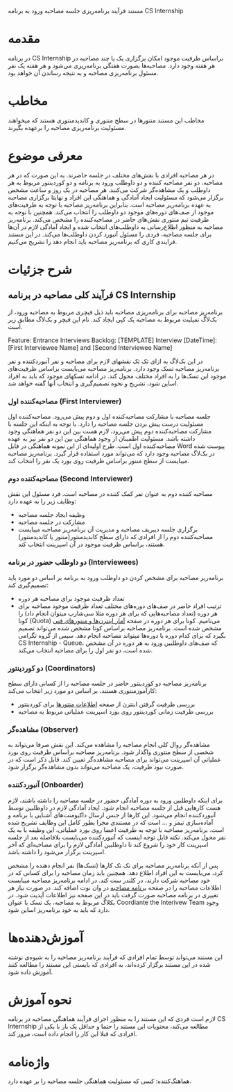 مستند فرآیند برنامه‌ریزی جلسه مصاحبه ورود به برنامه CS Internship


# مقدمه
در برنامه CS Internship براساس ظرفیت موجود امکان برگزاری یک یا چند مصاحبه در هر هفته وجود دارد. مصاحبه‌ها بصورت هفتگی برنامه‌ریزی می‌شود و هر هفته یک نفر مسئول برنامه‌ریزی مصاحبه و به نتیجه رساندن آن خواهد بود.

# مخاطب
مخاطب این مستند منتورها در سطح منتوری و کاندیدمنتوری هستند که میخواهند مسئولیت برنامه‌ریزی مصاحبه را برعهده بگیرند. 

# معرفی موضوع

در هر مصاحبه افرادی با نقش‌های مختلف در جلسه حاضرند. به این صورت که در هر مصاحبه، دو نفر مصاحبه کننده و دو داوطلب ورود به برنامه و دو کوردینتور مربوط به هر داوطلب و یک مشاهده‌گر شرکت می‌کنند. هر مصاحبه در یک روز و ساعت مشخص برگزار می‌شود که مسئولیت ایجاد آمادگی و هماهنگی این افراد و نهایتا برگزاری مصاحبه به عهده برنامه‌ریز مصاحبه است. بنابراین برنامه‌ریز مصاحبه با توجه به ظرفیت‌های موجود از صف‌های دوره‌های موجود دو داوطلب را انتخاب می‌کند. همچنین با توجه به ظرفیت تیم منتوری نقش‌های حاضر در مصاحبه‌کننده‌ را مشخص می‌کند. برنامه‌ریز مصاحبه به منظور اطلاع‌رسانی به داوطلب‌های انتخاب شده و ایجاد آمادگی لازم در آن‌ها برای جلسه مصاحبه، فردی را مسئول آنبورد‌ کردن داوطلب‌ها می‌کند. در این مستند فرایندی کاری که برنا‌مه‌ریز مصاحبه باید انجام دهد را تشریح می‌کنیم.

# شرح جزئیات

## فرآیند کلی مصاحبه در برنامه CS Internship
برنامه‌ریز مصاحبه برای برنامه‌ریزی مصاحبه باید ذیل فیچری مربوط به مصاحبه ورود، از بک‌لاگ تمپلیت مربوط به مصاحبه یک کپی ایجاد کند. نام این فیچر و بک‌لاگ مطابق زیر است.

Feature: Entrance Interviews
Backlog: [TEMPLATE] Interview [DateTime]: [First Interviewee Name] and [Second Interviewee Name] 

 در این بک‌لاگ به ازای تک تک نقشهای لازم برای مصاحبه و نفر آنبوردکننده و نفر برنامه‌ریز مصاحبه تسک وجود دارد. برنامه‌ریز مصاحبه می‌بایست براساس ظرفیت‌های موجود این تسک‌ها را به افراد مختلف محول کند. در ادامه تسکهای موجود که باید به افراد اساین شود، تشریح و نحوه تصمیم‌گیری و انتخاب آنها گفته خواهد شد.

### مصاحبه‌کننده اول (First Interviewer)
جلسه مصاحبه با مشارکت مصاحبه‌کننده اول و دوم پیش‌ می‌رود. مصاحبه‌کننده اول مسئولیت درست پیش بردن جلسه مصاحبه را دارد. با توجه به اینکه این جلسه با مشارکت مصاحبه‌کننده دوم پیش می‌رود،‌ لازم هست بین این دو نفر هماهنگی وجود داشته باشد. مسئولیت اطمینان از وجود هماهنگی بین این دو نفر نیز به عهده مصاحبه‌کننده اول است. طرح اولیه‌ای از این نمونه هماهنگی در فایل Word پیوست شده در بک‌لاگ مصاحبه وجود دارد که می‌تواند مورد استفاده قرار گیرد. 
برنامه‌ریز مصاحبه میبایست از سطح منتور براساس ظرفیت روی بورد یک نفر را انتخاب کند.

### مصاحبه‌کننده دوم (Second Interviewer)
مصاحبه کننده دوم به عنوان نفر کمک کننده در مصاحبه است. فرد مسئول این نقش وظایف زیر را به عهده دارد:
  - وظیفه ایجاد جلسه مصاحبه
  - مشارکت در جلسه مصاحبه
  - برگزاری جلسه دیبریف مصاحبه و مدیریت آن
 برنامه‌ریز مصاحبه میبایست مصاحبه‌کننده دوم را از افرادی که دارای سطح کاندید‌منتور(منتور یا کاندیدمنتور) هستند، براساس ظرفیت موجود در آن اسپرینت انتخاب کند.

### دو داوطلب حضور در برنامه (Interviewees)
برنامه‌ریز مصاحبه برای مشخص کردن دو داوطلب ورود به برنامه بر اساس دو مورد باید تصمیم‌گیری کند:
  - تعداد ظرفیت موجود برای مصاحبه هر دوره
  - ترتیب افراد حاضر در صف‌های دوره‌های مختلف
تعداد ظرفیت موجود مصاحبه برای هر دوره (تعداد مصاحبه‌هایی که برای هر دوره مثلا سی‌شارپ میتوان انجام داد) را کوتا (Quota) می‌نامیم. کوتا برای هر دوره در صفحه [آمار اینترن‌ها و منتورهای فنی](https://onedrive.live.com/view.aspx?resid=A9B215A332F3E600%21392628&id=documents&wd=target%28Mentors%27%20Info.one%7C0D288A60-6B0B-4B53-9631-BAA46BD790A9%2FInterns%20%26%20Technical%20Mentors%20per%20Course%7C2CA154B3-C056-476D-8345-2420F1879AC0%2F%29) مشخص شده است. برنامه‌ریز مصاحبه براساس کوتا مشخص شده می‌تواند تصمیم بگیرد که برای کدام دوره یا دوره‌ها میتواند مصاحبه انجام دهد. سپس از گروه تگرامی CS Internship - Queue،‌ که صف‌های داوطلبین ورود به هر دوره در آن مشخص شده است،‌ دو نفر اول را برای مصاحبه انتخاب می‌کند.

### دو کوردینتور (Coordinators)
برنامه‌ریز مصاحبه دو کوردینتور حاضر در جلسه مصاحبه را از کسانی دارای سطح کارآموزمنتوری هستند، بر اساس دو مورد زیر انتخاب می‌کند:
  - بررسی ظرفیت گرفتن اینترن از صفحه [اطلاعات منتورها](https://onedrive.live.com/view.aspx?resid=A9B215A332F3E600%21392628&id=documents&wd=target%28Mentors%27%20Info.one%7C0D288A60-6B0B-4B53-9631-BAA46BD790A9%2FMentors%27%20Info%7C8FAEF09B-ED63-46F7-AF4E-26E8FA94988B%2F%29) برای کوردینتور
  - بررسی ظرفیت زمانی کوردینتور روی بورد اسپرینت عملیاتی مربوط به مصاحبه


### مشاهده‌گر (Observer)
مشاهده‌گر روال کلی انجام مصاحبه را مشاهده می‌کند. این نقش صرفا می‌تواند به شخصی از سطح منتوری واگذار شود. برنامه‌ریز مصاحبه براساس ظرفیت روی بورد عملیاتی آن اسپرینت می‌تواند برای مصاحبه مشاهده‌گر تعیین کند. قابل ذکر است که در صورت نبود ظرفیت، یک مصاحبه می‌تواند بدون مشاهده‌گر برگزار شود.

### آنبوردکننده (Onboarder)
برای اینکه داوطلبین ورود به دوره آمادگی حضور در جلسه مصاحبه را داشته باشند، لازم هست کارهایی قبل از جلسه مصاحبه انجام شود. ایجاد آمادگی‌ لازم در داوطلبین توسط آنبوردکننده انجام ‌می‌شود. این کارها از جنس ارسال داکیومنت‌های آشنایی با برنامه و آماده‌سازی تیمز و ... است که در مستندی مجزا بطور کامل این وظایف تشریح شده است. برنامه‌ریز مصاحبه با توجه به ظرفیت اعضا روی بورد عملیاتی، این وظیفه با به یک نفر محول می‌کند. نکته قابل توجه اینست که آنبوردکننده می‌بایست بلافاصله بعد از جلسه اسپرینت کار خود را شروع کند تا داوطلبین آمادگی‌ لازم را برای مصاحبه‌ای که آخر اسپرینت برگزار می‌شود را داشته باشد.

پس از آنکه برنامه‌ریز مصاحبه برای تک تک کارها (تسک‌ها) نفر انجام دهنده را مشخص کرد، می‌بایست به این افراد اطلاع دهد. همچنین باید زمان مصاحبه را برای کسانی که در خود مصاحبه شرکت دارند، در کلندر ست کند. در ادامه برنامه‌ریز مصاحبه میبایست اطلاعات مصاحبه را در صفحه [برنامه مصاحبه](https://onedrive.live.com/view.aspx?resid=A9B215A332F3E600%21392628&id=documents&wd=target%28Entrance%20Interview.one%7C12807F5D-673D-4191-9C59-CA4C7D96DD21%2FInterview%20Plan%7C4FA7E932-3221-47D8-B62B-26CC1DFE6127%2F%29) در وان نوت اضافه کند. در صورت نیاز هر تغییری در برنامه مصاحبه صورت گرفت باید در این صفحه نیز اطلاعات آپدیت شود. در بکلاگ مربوط به مصاحبه، یک تسک با عنوان Coordiante the Interivew Team وجود دارد که باید به خود برنامه‌ریز اساین شود.


# آموزش‌دهنده‌ها

این مستند می‌تواند توسط تمام افرادی که فرآیند برنامه‌ریز مصاحبه را به شیوه‌‌ی نوشته شده در این مستند برگزار کرده‌اند، به افرادی که بایستی این مستند را مطالعه کنند آموزش داده شود.

# نحوه آموزش

لازم است فردی که این مستند را به منظور اجرای فرآیند هماهنگی مصاحبه در برنامه CS Internship مطالعه می‌کند، محتویات این مستند را حتما و حداقل یک بار با یکی از افرادی که قبلا این کار را انجام داده است، مرور کند.

# واژه‌نامه

هماهنگ‌کننده: کسی که مسئولیت هماهنگی جلسه مصاحبه را بر عهده دارد.


